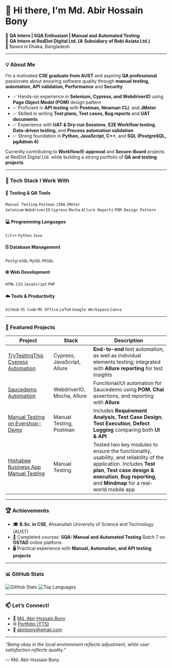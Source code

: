 # 👋 Hi there, I'm Md. Abir Hossain Bony

🚀 **QA Intern | SQA Enthusiast | Manual and Automated Testing**  
💼 **QA Intern at RedDot Digital Ltd. (A Subsidiary of Robi Axiata Ltd.)**  
📍 Based in Dhaka, Bangladesh  

---

### 💡 About Me  
I’m a motivated **CSE graduate from AUST** and aspiring **QA professional** passionate about ensuring software quality through **manual testing, automation, API validation, Performance** and **Security**.  

- ✅ Hands-on experience in **Selenium, Cypress, and WebdriverIO** using **Page Object Model (POM)** design pattern  
- ✅ Proficient in **API testing** with **Postman, Newman CLI**, and **JMeter**  
- ✅ Skilled in writing **Test plans, Test cases, Bug reports** and **UAT documents**  
- ✅ Experience with **UAT & Dry-run Sessions**, **E2E Workflow testing**, **Data-driven testing**, and **Process automation validation**  
- ✅ Strong foundation in **Python, JavaScript, C++**, and **SQL (PostgreSQL, pgAdmin 4)**  

Currently contributing to **Workflow/E-approval** and **Secure-Board** projects at RedDot Digital Ltd. while building a strong portfolio of **QA and testing projects**.  

---

### 🧰 Tech Stack I Work With  

#### 🧪 Testing & QA Tools  
`Manual Testing` `Postman` `JIRA` `JMeter`  
`Selenium` `WebdriverIO` `Cypress` `Mocha` `Allure Reports` `POM Design Pattern`  

#### 💻 Programming Languages  
`C/C++` `Python` `Java`  

#### 🗄️ Database Management  
`PostgreSQL` `MySQL` `MSSQL`  

#### 🌐 Web Development  
`HTML` `CSS` `JavaScript` `PHP`  

#### ☁️ Tools & Productivity  
`GitHub` `VS Code` `MS Office` `LaTeX` `Google Workspace` `Canva`
  
---

### 🌟 Featured Projects  

| Project | Stack | Description |  
|---------|-------|-------------|  
| [TryTestingThis Cypress Automation](https://github.com/AbirBony21/TryTestingThis-Cypress-Automation) | Cypress, JavaScript, Allure | **End-to-end** test automation, as well as individual elements testing; integrated with **Allure reporting** for test insights | 
| [Saucedemo Automation](https://github.com/AbirBony21/Saucedemo-Automation) | WebdriverIO, Mocha, Allure | Functional/UI automation for Saucedemo using **POM**, **Chai** assertions, and reporting with **Allure** |   
| [ Manual Testing on Evershop-Demo](https://github.com/AbirBony21/Manual-Testing-Evershop) | Manual Testing, Postman | Includes **Requirement Analysis**, **Test Case Design**, **Test Execution**, **Defect Logging** comparing both **UI & API** |  
| [ Hishabee Business App Manual Testing](https://github.com/AbirBony21/Hishabee-Business-App-Manual-Testing) | Manual Testing |Tested two key modules to ensure the functionality, usability, and reliability of the application. Includes **Test plan**, **Test case design & execution**, **Bug reporting**, and **Mindmap** for a real-world mobile app |  

---

### 🏆 Achievements  

- 🎓 **B.Sc. in CSE**, Ahsanullah University of Science and Technology (AUST) 
- 📜 Completed courses: **SQA: Manual and Automated Testing** Batch 7 on **OSTAD** online platform.  
- 🖥️ Practical experience with **Manual, Automation, and API testing projects**  

---

### 📊 GitHub Stats  

![GitHub Stats](https://github-readme-stats.vercel.app/api?username=AbirBony21&show_icons=true&theme=radical) ![Top Languages](https://github-readme-stats.vercel.app/api/top-langs/?username=AbirBony21&layout=compact&theme=radical)  

---

### 📫 Let’s Connect!  

- 💼 [Md. Abir Hossain Bony](https://www.linkedin.com/in/md-abir-hossain-bony-748620243/)
- 🌐 [Portfolio (YTS)]() 
- 📧 [abirbony@gmail.com](mailto:abirbony@gmail.com)  

---

_“Being okay in the local environment reflects adjustment, while user satisfaction reflects quality.”_ 

— Md. Abir Hossain Bony


